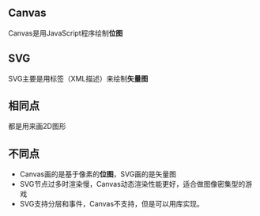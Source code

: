 ## Canvas
Canvas是用JavaScript程序绘制**位图**

## SVG
SVG主要是用标签（XML描述）来绘制**矢量图**

## 相同点
都是用来画2D图形

## 不同点
- Canvas画的是基于像素的**位图**，SVG画的是矢量图
- SVG节点过多时渲染慢，Canvas动态渲染性能更好，适合做图像密集型的游戏
- SVG支持分层和事件，Canvas不支持，但是可以用库实现。